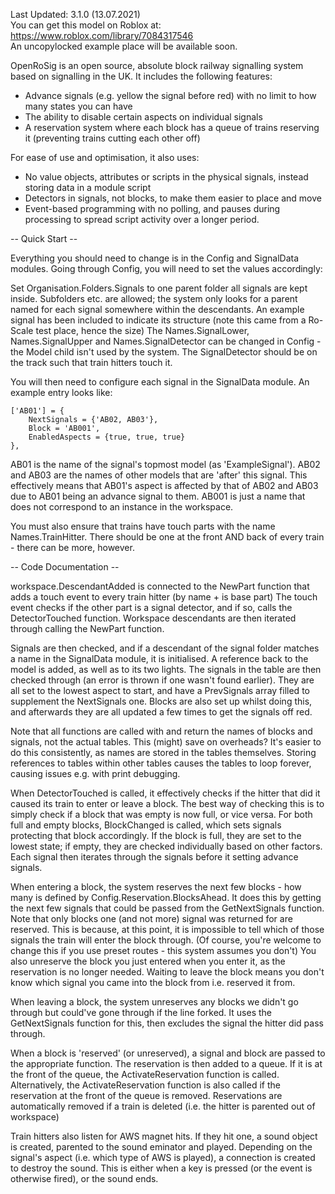 Last Updated: 3.1.0 (13.07.2021)<br />
You can get this model on Roblox at: https://www.roblox.com/library/7084317546<br />
An uncopylocked example place will be available soon.<br />


OpenRoSig is an open source, absolute block railway signalling system based on signalling in the UK.
It includes the following features:
- Advance signals (e.g. yellow the signal before red) with no limit to how many states you can have
- The ability to disable certain aspects on individual signals
- A reservation system where each block has a queue of trains reserving it (preventing trains cutting each other off)

For ease of use and optimisation, it also uses:
- No value objects, attributes or scripts in the physical signals, instead storing data in a module script
- Detectors in signals, not blocks, to make them easier to place and move
- Event-based programming with no polling, and pauses during processing to spread script activity over a longer period.


-- Quick Start --

Everything you should need to change is in the Config and SignalData modules.
Going through Config, you will need to set the values accordingly:

Set Organisation.Folders.Signals to one parent folder all signals are kept inside.
Subfolders etc. are allowed; the system only looks for a parent named for each signal somewhere within the descendants.
An example signal has been included to indicate its structure (note this came from a Ro-Scale test place, hence the size)
The Names.SignalLower, Names.SignalUpper and Names.SignalDetector can be changed in Config - the Model child isn't used by the system.
The SignalDetector should be on the track such that train hitters touch it.

You will then need to configure each signal in the SignalData module.
An example entry looks like:

	['AB01'] = {
		NextSignals = {'AB02, AB03'},
		Block = 'AB001',
		EnabledAspects = {true, true, true}
	},
	
AB01 is the name of the signal's topmost model (as 'ExampleSignal').
AB02 and AB03 are the names of other models that are 'after' this signal.
This effectively means that AB01's aspect is affected by that of AB02 and AB03 due to AB01 being an advance signal to them.
AB001 is just a name that does not correspond to an instance in the workspace.

You must also ensure that trains have touch parts with the name Names.TrainHitter.
There should be one at the front AND back of every train - there can be more, however.


-- Code Documentation --

workspace.DescendantAdded is connected to the NewPart function that adds a touch event to every train hitter (by name + is base part)
The touch event checks if the other part is a signal detector, and if so, calls the DetectorTouched function.
Workspace descendants are then iterated through calling the NewPart function.

Signals are then checked, and if a descendant of the signal folder matches a name in the SignalData module, it is initialised.
A reference back to the model is added, as well as to its two lights.
The signals in the table are then checked through (an error is thrown if one wasn't found earlier).
They are all set to the lowest aspect to start, and have a PrevSignals array filled to supplement the NextSignals one.
Blocks are also set up whilst doing this, and afterwards they are all updated a few times to get the signals off red.

Note that all functions are called with and return the names of blocks and signals, not the actual tables.
This (might) save on overheads? It's easier to do this consistently, as names are stored in the tables themselves.
Storing references to tables within other tables causes the tables to loop forever, causing issues e.g. with print debugging.

When DetectorTouched is called, it effectively checks if the hitter that did it caused its train to enter or leave a block.
The best way of checking this is to simply check if a block that was empty is now full, or vice versa.
For both full and empty blocks, BlockChanged is called, which sets signals protecting that block accordingly.
If the block is full, they are set to the lowest state; if empty, they are checked individually based on other factors.
Each signal then iterates through the signals before it setting advance signals.

When entering a block, the system reserves the next few blocks - how many is defined by Config.Reservation.BlocksAhead.
It does this by getting the next few signals that could be passed from the GetNextSignals function.
Note that only blocks one (and not more) signal was returned for are reserved.
This is because, at this point, it is impossible to tell which of those signals the train will enter the block through.
(Of course, you're welcome to change this if you use preset routes - this system assumes you don't)
You also unreserve the block you just entered when you enter it, as the reservation is no longer needed.
Waiting to leave the block means you don't know which signal you came into the block from i.e. reserved it from.

When leaving a block, the system unreserves any blocks we didn't go through but could've gone through if the line forked.
It uses the GetNextSignals function for this, then excludes the signal the hitter did pass through.

When a block is 'reserved' (or unreserved), a signal and block are passed to the appropriate function.
The reservation is then added to a queue. If it is at the front of the queue, the ActivateReservation function is called.
Alternatively, the ActivateReservation function is also called if the reservation at the front of the queue is removed.
Reservations are automatically removed if a train is deleted (i.e. the hitter is parented out of workspace)

Train hitters also listen for AWS magnet hits. If they hit one, a sound object is created, parented to the sound eminator and played.
Depending on the signal's aspect (i.e. which type of AWS is played), a connection is created to destroy the sound.
This is either when a key is pressed (or the event is otherwise fired), or the sound ends.
